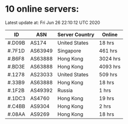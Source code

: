 # 10 online servers:

Latest update at: Fri Jun 26 22:10:12 UTC 2020

| ID | ASN | Server Country | Online |
| -- | --- | -------------- | ------ |
| #.D09B | AS174 | United States | 18 hrs |
| #.7F1D | AS63949 | Singapore | 461 hrs |
| #.B6F8 | AS63888 | Hong Kong | 3024 hrs |
| #.BD3E | AS63888 | Hong Kong | 4093 hrs |
| #.1278 | AS23033 | United States | 509 hrs |
| #.33B9 | AS63888 | Hong Kong | 18 hrs |
| #.1F2B | AS49392 | Russia | 1 hrs |
| #.1DC3 | AS4760 | Hong Kong | 19 hrs |
| #.C4BB | AS9304 | Hong Kong | 2 hrs |
| #.08AA | AS9269 | Hong Kong | 18 hrs |

